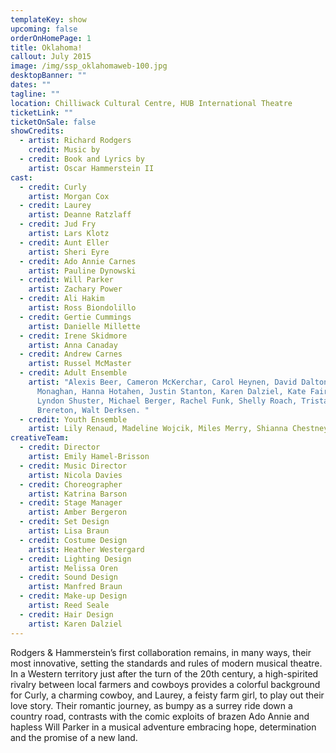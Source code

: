 ```yaml
---
templateKey: show
upcoming: false
orderOnHomePage: 1
title: Oklahoma!
callout: July 2015
image: /img/ssp_oklahomaweb-100.jpg
desktopBanner: ""
dates: ""
tagline: ""
location: Chilliwack Cultural Centre, HUB International Theatre
ticketLink: ""
ticketOnSale: false
showCredits:
  - artist: Richard Rodgers
    credit: Music by
  - credit: Book and Lyrics by
    artist: Oscar Hammerstein II
cast:
  - credit: Curly
    artist: Morgan Cox
  - credit: Laurey
    artist: Deanne Ratzlaff
  - credit: Jud Fry
    artist: Lars Klotz
  - credit: Aunt Eller
    artist: Sheri Eyre
  - credit: Ado Annie Carnes
    artist: Pauline Dynowski
  - credit: Will Parker
    artist: Zachary Power
  - credit: Ali Hakim
    artist: Ross Biondolillo
  - credit: Gertie Cummings
    artist: Danielle Millette
  - credit: Irene Skidmore
    artist: Anna Canaday
  - credit: Andrew Carnes
    artist: Russel McMaster
  - credit: Adult Ensemble
    artist: "Alexis Beer, Cameron McKerchar, Carol Heynen, David Dalton, Elizabeth
      Monaghan, Hanna Hotahen, Justin Stanton, Karen Dalziel, Kate Fairly,
      Lyndon Shuster, Michael Berger, Rachel Funk, Shelly Roach, Trista
      Brereton, Walt Derksen. "
  - credit: Youth Ensemble
    artist: Lily Renaud, Madeline Wojcik, Miles Merry, Shianna Chestney
creativeTeam:
  - credit: Director
    artist: Emily Hamel-Brisson
  - credit: Music Director
    artist: Nicola Davies
  - credit: Choreographer
    artist: Katrina Barson
  - credit: Stage Manager
    artist: Amber Bergeron
  - credit: Set Design
    artist: Lisa Braun
  - credit: Costume Design
    artist: Heather Westergard
  - credit: Lighting Design
    artist: Melissa Oren
  - credit: Sound Design
    artist: Manfred Braun
  - credit: Make-up Design
    artist: Reed Seale
  - credit: Hair Design
    artist: Karen Dalziel
---
```

Rodgers & Hammerstein’s first collaboration remains, in many ways, their most innovative, setting the standards and rules of modern musical theatre. In a Western territory just after the turn of the 20th century, a high-spirited rivalry between local farmers and cowboys provides a colorful background for Curly, a charming cowboy, and Laurey, a feisty farm girl, to play out their love story. Their romantic journey, as bumpy as a surrey ride down a country road, contrasts with the comic exploits of brazen Ado Annie and hapless Will Parker in a musical adventure embracing hope, determination and the promise of a new land.